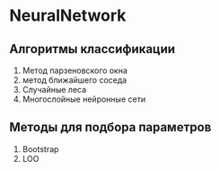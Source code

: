 # NeuralNetwork

## Алгоритмы классификации

1. Метод парзеновского окна
2. метод ближайшего соседа
3. Случайные леса
4. Многослойные нейронные сети

## Методы для подбора параметров

1. Bootstrap
2. LOO
